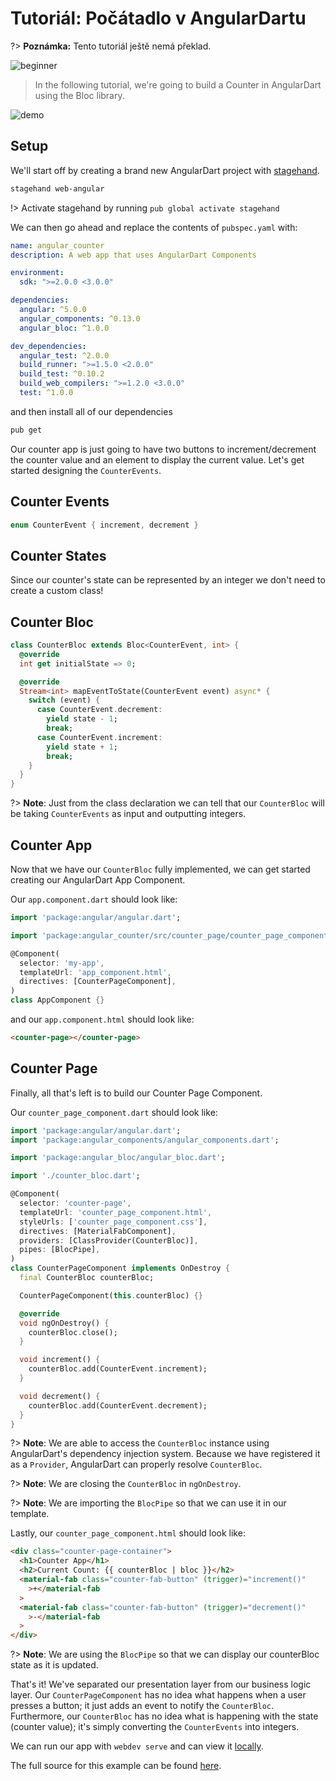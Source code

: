 # Tutoriál: Počátadlo v AngularDartu

?> **Poznámka:** Tento tutoriál ještě nemá překlad.

![beginner](https://img.shields.io/badge/level-beginner-green.svg)

> In the following tutorial, we're going to build a Counter in AngularDart using the Bloc library.

![demo](../assets/gifs/angular_counter.gif)

## Setup

We'll start off by creating a brand new AngularDart project with [stagehand](https://github.com/dart-lang/stagehand).

```bash
stagehand web-angular
```

!> Activate stagehand by running `pub global activate stagehand`

We can then go ahead and replace the contents of `pubspec.yaml` with:

```yaml
name: angular_counter
description: A web app that uses AngularDart Components

environment:
  sdk: ">=2.0.0 <3.0.0"

dependencies:
  angular: ^5.0.0
  angular_components: ^0.13.0
  angular_bloc: ^1.0.0

dev_dependencies:
  angular_test: ^2.0.0
  build_runner: ">=1.5.0 <2.0.0"
  build_test: ^0.10.2
  build_web_compilers: ">=1.2.0 <3.0.0"
  test: ^1.0.0
```

and then install all of our dependencies

```bash
pub get
```

Our counter app is just going to have two buttons to increment/decrement the counter value and an element to display the current value. Let's get started designing the `CounterEvents`.

## Counter Events

```dart
enum CounterEvent { increment, decrement }
```

## Counter States

Since our counter's state can be represented by an integer we don't need to create a custom class!

## Counter Bloc

```dart
class CounterBloc extends Bloc<CounterEvent, int> {
  @override
  int get initialState => 0;

  @override
  Stream<int> mapEventToState(CounterEvent event) async* {
    switch (event) {
      case CounterEvent.decrement:
        yield state - 1;
        break;
      case CounterEvent.increment:
        yield state + 1;
        break;
    }
  }
}
```

?> **Note**: Just from the class declaration we can tell that our `CounterBloc` will be taking `CounterEvents` as input and outputting integers.

## Counter App

Now that we have our `CounterBloc` fully implemented, we can get started creating our AngularDart App Component.

Our `app.component.dart` should look like:

```dart
import 'package:angular/angular.dart';

import 'package:angular_counter/src/counter_page/counter_page_component.dart';

@Component(
  selector: 'my-app',
  templateUrl: 'app_component.html',
  directives: [CounterPageComponent],
)
class AppComponent {}
```

and our `app.component.html` should look like:

```html
<counter-page></counter-page>
```

## Counter Page

Finally, all that's left is to build our Counter Page Component.

Our `counter_page_component.dart` should look like:

```dart
import 'package:angular/angular.dart';
import 'package:angular_components/angular_components.dart';

import 'package:angular_bloc/angular_bloc.dart';

import './counter_bloc.dart';

@Component(
  selector: 'counter-page',
  templateUrl: 'counter_page_component.html',
  styleUrls: ['counter_page_component.css'],
  directives: [MaterialFabComponent],
  providers: [ClassProvider(CounterBloc)],
  pipes: [BlocPipe],
)
class CounterPageComponent implements OnDestroy {
  final CounterBloc counterBloc;

  CounterPageComponent(this.counterBloc) {}

  @override
  void ngOnDestroy() {
    counterBloc.close();
  }

  void increment() {
    counterBloc.add(CounterEvent.increment);
  }

  void decrement() {
    counterBloc.add(CounterEvent.decrement);
  }
}
```

?> **Note**: We are able to access the `CounterBloc` instance using AngularDart's dependency injection system. Because we have registered it as a `Provider`, AngularDart can properly resolve `CounterBloc`.

?> **Note**: We are closing the `CounterBloc` in `ngOnDestroy`.

?> **Note**: We are importing the `BlocPipe` so that we can use it in our template.

Lastly, our `counter_page_component.html` should look like:

```html
<div class="counter-page-container">
  <h1>Counter App</h1>
  <h2>Current Count: {{ counterBloc | bloc }}</h2>
  <material-fab class="counter-fab-button" (trigger)="increment()"
    >+</material-fab
  >
  <material-fab class="counter-fab-button" (trigger)="decrement()"
    >-</material-fab
  >
</div>
```

?> **Note**: We are using the `BlocPipe` so that we can display our counterBloc state as it is updated.

That's it! We've separated our presentation layer from our business logic layer. Our `CounterPageComponent` has no idea what happens when a user presses a button; it just adds an event to notify the `CounterBloc`. Furthermore, our `CounterBloc` has no idea what is happening with the state (counter value); it's simply converting the `CounterEvents` into integers.

We can run our app with `webdev serve` and can view it [locally](http://localhost:8080).

The full source for this example can be found [here](https://github.com/felangel/Bloc/tree/master/examples/angular_counter).
